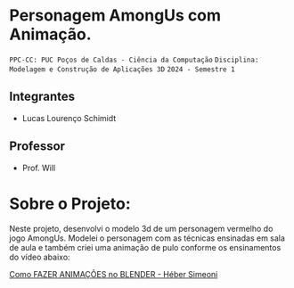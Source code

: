# Personagem AmongUs com Animação.

`PPC-CC: PUC Poços de Caldas - Ciência da Computação`
`Disciplina: Modelagem e Construção de Aplicações 3D`
`2024 - Semestre 1`

## Integrantes

- Lucas Lourenço Schimidt

## Professor

- Prof. Will

# Sobre o Projeto:

<p>Neste projeto, desenvolvi o modelo 3d de um personagem vermelho do jogo AmongUs. Modelei o personagem com as técnicas ensinadas em sala de aula e também criei uma animação de pulo conforme os ensinamentos do vídeo abaixo:</p>
<a target="_blank" href="https://www.youtube.com/watch?v=BGO2CcDNOIU&t=269s">Como FAZER ANIMAÇÕES no BLENDER - Héber Simeoni</a>
